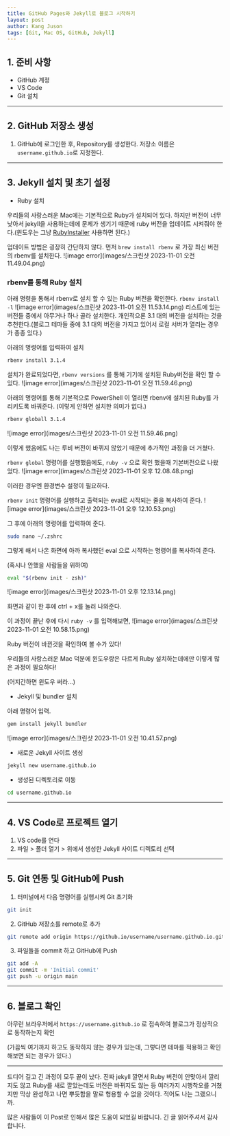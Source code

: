 ```yaml
---
title: GitHub Pages와 Jekyll로 블로그 시작하기
layout: post
author: Kang Juson
tags: [Git, Mac OS, GitHub, Jekyll]
---
```


## 1. 준비 사항
- GitHub 계정
- VS Code
- Git 설치

---

## 2. GitHub 저장소 생성
 1. GitHub에 로그인한 후, Repository를 생성한다. 저장소 이름은 `username.github.io`로 지정한다.

---

## 3. Jekyll 설치 및 초기 설정
 - Ruby 설치

  우리들의 사랑스러운 Mac에는 기본적으로 Ruby가 설치되어 있다. 하지만 버전이 너무 낮아서 jekyll을 사용하는데에 문제가 생기기 때문에 ruby 버전을 업데이트 시켜줘야 한다.(윈도우는 그냥 [RubyInstaller](https://rubyinstaller.org) 사용하면 된다.)

  업데이트 방법은 굉장히 간단하지 않다. 
 먼저 `brew install rbenv` 로 가장 최신 버전의 rbenv를 설치한다.
 ![image error](images/스크린샷 2023-11-01 오전 11.49.04.png)

 ### rbenv를 통해 Ruby 설치
 아래 명령을 통해서 rbenv로 설치 할 수 있는 Ruby 버전을 확인한다.
 `rbenv install -l`
 ![image error](images/스크린샷 2023-11-01 오전 11.53.14.png)
 리스트에 있는 버전들 중에서 아무거나 하나 골라 설치한다.
 개인적으론 3.1 대의 버전을 설치하는 것을 추천한다.(블로그 테마들 중에 3.1 대의 버전을 가지고 있어서 로컬 서버가 열리는 경우가 종종 있다.) 

 아래의 명령어를 입력하여 설치
 ```sh
 rbenv install 3.1.4
 ```

 설치가 완료되었다면, `rbenv versions` 를 통해 기기에 설치된 Ruby버전을 확인 할 수 있다.
 ![image error](images/스크린샷 2023-11-01 오전 11.59.46.png)

 아래의 명령어를 통해 기본적으로 PowerShell 이 열리면 rbenv에 설치된 Ruby를 가리키도록 바꿔준다.
 (이렇게 안하면 설치한 의미가 없다.)
 ```sh
 rbenv globall 3.1.4
 ```
 ![image error](images/스크린샷 2023-11-01 오전 11.59.46.png)

 이렇게 했음에도 나는 루비 버전이 바뀌지 않았기 때문에 추가적인 과정을 더 거쳤다.

 `rbenv global` 명령어를 실행했음에도, `ruby -v` 으로 확인 했을때 기본버전으로 나왔었다.
 ![image error](images/스크린샷 2023-11-01 오후 12.08.48.png)
 
 이러한 경우엔 환경변수 설정이 필요하다.

 `rbenv init` 명령어를 실행하고 출력되는 eval로 시작되는 줄을 복사하여 준다.
 ![image error](images/스크린샷 2023-11-01 오후 12.10.53.png)
 
 그 후에 아래의 명령어를 입력하여 준다.
 ```sh
 sudo nano ~/.zshrc
 ```
 그렇게 해서 나온 화면에 아까 복사했던 eval 으로 시작하는 명령어를 복사하여 준다.

 (혹시나 안했을 사람들을 위하여)
 ```sh
 eval "$(rbenv init - zsh)"
 ```
 ![image error](images/스크린샷 2023-11-01 오후 12.13.14.png)

 화면과 같이 한 후에 ctrl + x를 눌러 나와준다.

 이 과정이 끝난 후에 다시 `ruby -v` 를 입력해보면,
 ![image error](images/스크린샷 2023-11-01 오전 10.58.15.png)
 
 Ruby 버전이 바뀐것을 확인하여 볼 수가 있다! 

 우리들의 사랑스러운 Mac 덕분에 윈도우랑은 다르게 Ruby 설치하는데에만 이렇게 많은 과정이 필요하다!
 
 (어지간하면 윈도우 써라...)

 - Jekyll 및 bundler 설치

 아래 명령어 입력.
 ```sh
 gem install jekyll bundler
 ```
 ![image error](images/스크린샷 2023-11-01 오전 10.41.57.png)

 - 새로운 Jekyll 사이트 생성
 ```sh
 jekyll new username.github.io
 ```
 - 생성된 디렉토리로 이동
 ```sh
 cd username.github.io
 ```
---

## 4. VS Code로 프로젝트 열기
1. VS code를 연다
2. 파일 > 폴더 열기 > 위에서 생성한 Jekyll 사이트 디렉토리 선택

--- 

## 5. Git 연동 및 GitHub에 Push
1. 터미널에서 다음 명령어를 실행시켜 Git 초기화
```sh
git init
```
2. GitHub 저장소를 remote로 추가
```sh
git remote add origin https://github.io/username/username.github.io.git
```
3. 파일들을 commit 하고 GitHub에 Push
```sh
git add -A
git commit -m 'Initial commit'
git push -u origin main
```

---

## 6. 블로그 확인
아무런 브라우저에서 `https://username.github.io` 로 접속하여 블로그가 정상적으로 동작하는지 확인

(가끔씩 여기까지 하고도 동작하지 않는 경우가 있는데, 그렇다면 테마를 적용하고 확인해보면 되는 경우가 있다.)

---

드디어 길고 긴 과정이 모두 끝이 났다. 진짜 jekyll 깔면서 Ruby 버전이 안맞아서 깔리지도 않고 Ruby를 새로 깔았는데도 버전은 바뀌지도 않는 등 여러가지 시행착오를 거쳤지만 막상 완성하고 나면 뿌듯함을 말로 형용할 수 없을 것이다. 적어도 나는 그랬으니까. 

많은 사람들이 이 Post로 인해서 많은 도움이 되었길 바랍니다. 긴 글 읽어주셔서 감사합니다.